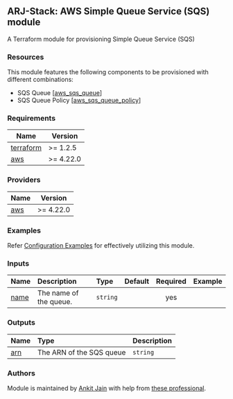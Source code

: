 ## ARJ-Stack: AWS Simple Queue Service (SQS) module

A Terraform module for provisioning Simple Queue Service (SQS)

### Resources
This module features the following components to be provisioned with different combinations:

- SQS Queue [[aws_sqs_queue](https://registry.terraform.io/providers/hashicorp/aws/latest/docs/resources/sqs_queue)]
- SQS Queue Policy [[aws_sqs_queue_policy](https://registry.terraform.io/providers/hashicorp/aws/latest/docs/resources/sqs_queue_policy)]

### Requirements

| Name | Version |
|------|---------|
| <a name="requirement_terraform"></a> [terraform](#requirement\_terraform) | >= 1.2.5 |
| <a name="requirement_aws"></a> [aws](#requirement\_aws) | >= 4.22.0 |

### Providers

| Name | Version |
|------|---------|
| <a name="provider_aws"></a> [aws](#provider\_aws) | >= 4.22.0 |

### Examples

Refer [Configuration Examples](https://github.com/arjstack/terraform-aws-examples/tree/main/aws-sqs) for effectively utilizing this module.

### Inputs
| Name | Description | Type | Default | Required | Example|
|:------|:------|:------|:------|:------:|:------|
| <a name="name"></a> [name](#input\_name) | The name of the queue. | `string` |  | yes | |

### Outputs

| Name | Type | Description |
|:------|:------|:------|
| <a name="arn"></a> [arn](#output\_arn) | The ARN of the SQS queue | `string` | 

### Authors

Module is maintained by [Ankit Jain](https://github.com/ankit-jn) with help from [these professional](https://github.com/arjstack/terraform-aws-sqs/graphs/contributors).


